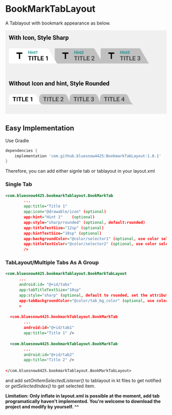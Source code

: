 # BookMarkTabLayout
A Tablayout with bookmark appearance as below.

![sample](https://github.com/bluesnow4425/BookmarkTabLayout/blob/main/static/style.png)

## Easy Implementation
Use Gradle

```gradle
dependencies {
    implementation 'com.github.bluesnow4425:BookmarkTabLayout:1.0.1'
}
```
Therefore, you can add either signle tab or tablayout in your layout.xml

### Single Tab

```xml
<com.bluesnow4425.bookmarkTablayout.BookMarkTab
        ...
        app:title="Title 1" 
        app:icon="@drawable/icon" (optional)
        app:hint="Hint 1"    (optional)
        app:style="sharp/rounded" (optional, default:rounded)
        app:titleTextSize="12sp" (optional)
        app:hintTextSize="10sp" (optional)
        app:backgroundColor="@color/selector1" (optional, use color selector for different states)
        app:titleTextColor="@color/selector2" (optional, use color selector for different states)
        />
```


### TabLayout/Multiple Tabs As A Group
```xml
<com.bluesnow4425.bookmarkTablayout.BookMarkTabLayout
      ...
      android:id= "@+id/tabs"
      app:tabTitleTextSize="10sp" 
      app:style="sharp" (optional, default to rounded, set the attribute on tablayout instead of single tab to unify)
      app:tabBackgroundColor="@color/tab_bg_color" (optional, use color selector for different states)
      >

  <com.bluesnow4425.bookmarkTablayout.BookMarkTab
        ...
        android:id="@+id/tab1"
        app:title="Title 1" />

  <com.bluesnow4425.bookmarkTablayout.BookMarkTab
        ...
        android:id="@+id/tab2"
        app:title="Title 2" />

</com.bluesnow4425.bookmarkTablayout.BookMarkTabLayout>
```
and add *setOnItemSelectedListener()* to tablayout in kt files to get notified or *getSelectedIndex()* to get selected item.

**Limitation: Only inflate in layout.xml is possible at the moment, add tab programatically haven't implemented. You're welcome to download the project and modify by yourself. ^^**

